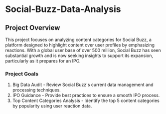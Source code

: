 # Social-Buzz-Data-Analysis

## Project Overview
This project focuses on analyzing content categories for Social Buzz, a platform designed to highlight content over user profiles by emphasizing reactions. With a global user base of over 500 million, Social Buzz has seen substantial growth and is now seeking insights to support its expansion, particularly as it prepares for an IPO.

### Project Goals
1. Big Data Audit - Review Social Buzz's current data management and processing techniques.
2. IPO Guidance - Provide best practices to ensure a smooth IPO process.
3. Top Content Categories Analysis - Identify the top 5 content categories by popularity using user reaction data.
